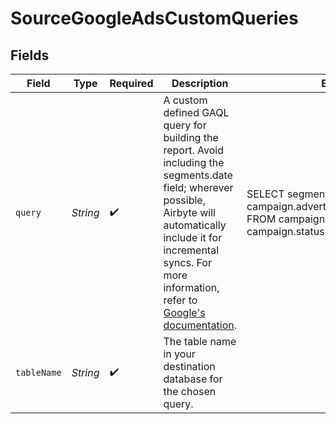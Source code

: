 # SourceGoogleAdsCustomQueries


## Fields

| Field                                                                                                                                                                                                                                                                                                                             | Type                                                                                                                                                                                                                                                                                                                              | Required                                                                                                                                                                                                                                                                                                                          | Description                                                                                                                                                                                                                                                                                                                       | Example                                                                                                                                                                                                                                                                                                                           |
| --------------------------------------------------------------------------------------------------------------------------------------------------------------------------------------------------------------------------------------------------------------------------------------------------------------------------------- | --------------------------------------------------------------------------------------------------------------------------------------------------------------------------------------------------------------------------------------------------------------------------------------------------------------------------------- | --------------------------------------------------------------------------------------------------------------------------------------------------------------------------------------------------------------------------------------------------------------------------------------------------------------------------------- | --------------------------------------------------------------------------------------------------------------------------------------------------------------------------------------------------------------------------------------------------------------------------------------------------------------------------------- | --------------------------------------------------------------------------------------------------------------------------------------------------------------------------------------------------------------------------------------------------------------------------------------------------------------------------------- |
| `query`                                                                                                                                                                                                                                                                                                                           | *String*                                                                                                                                                                                                                                                                                                                          | :heavy_check_mark:                                                                                                                                                                                                                                                                                                                | A custom defined GAQL query for building the report. Avoid including the segments.date field; wherever possible, Airbyte will automatically include it for incremental syncs. For more information, refer to <a href="https://developers.google.com/google-ads/api/fields/v11/overview_query_builder">Google's documentation</a>. | SELECT segments.ad_destination_type, campaign.advertising_channel_sub_type FROM campaign WHERE campaign.status = 'PAUSED'                                                                                                                                                                                                         |
| `tableName`                                                                                                                                                                                                                                                                                                                       | *String*                                                                                                                                                                                                                                                                                                                          | :heavy_check_mark:                                                                                                                                                                                                                                                                                                                | The table name in your destination database for the chosen query.                                                                                                                                                                                                                                                                 |                                                                                                                                                                                                                                                                                                                                   |